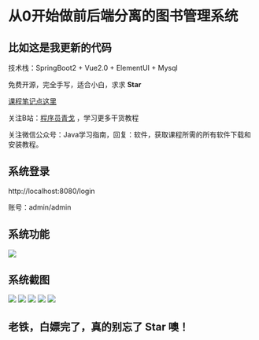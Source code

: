 # 从0开始做前后端分离的图书管理系统

## 比如这是我更新的代码

技术栈：SpringBoot2 + Vue2.0 + ElementUI + Mysql

免费开源，完全手写，适合小白，求求 <b style="color=red">Star</b>

[课程笔记点这里](文档/笔记.md)

关注B站：[程序员青戈](https://space.bilibili.com/402779077) ，学习更多干货教程

关注微信公众号：Java学习指南，回复：软件，获取课程所需的所有软件下载和安装教程。

## 系统登录

http://localhost:8080/login

账号：admin/admin

## 系统功能

<img src="./文档/图书管理.png">

## 系统截图

<img src="./文档/首页.png">

<img src="./文档/登录.png">

<img src="./文档/会员.png">

<img src="./文档/图书.png">

<img src="./文档/借书.png">

## 老铁，白嫖完了，真的别忘了 Star 噢！

